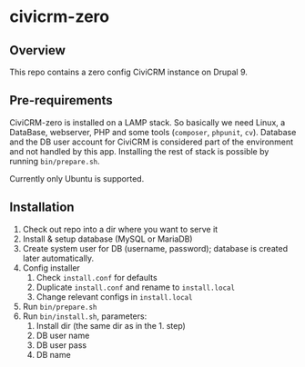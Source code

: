 # civicrm-zero

## Overview

This repo contains a zero config CiviCRM instance on Drupal 9.

## Pre-requirements

CiviCRM-zero is installed on a LAMP stack. So basically we need Linux, a DataBase, webserver, PHP and some tools (`composer`, `phpunit`, `cv`).
Database and the  DB user account for CiviCRM is considered part of the environment and not handled by this app.
Installing the rest of stack is possible by running `bin/prepare.sh`.

Currently only Ubuntu is supported.

## Installation

1. Check out repo into a dir where you want to serve it
1. Install & setup database (MySQL or MariaDB)
1. Create system user for DB (username, password); database is created later automatically.
1. Config installer
   1. Check `install.conf` for defaults
   1. Duplicate `install.conf` and rename to `install.local`
   1. Change relevant configs in `install.local`
1. Run `bin/prepare.sh`
1. Run `bin/install.sh`, parameters:
   1. Install dir (the same dir as in the 1. step)
   1. DB user name
   1. DB user pass
   1. DB name
